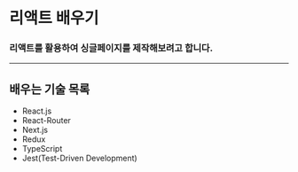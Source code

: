 # 리액트 배우기

### 리액트를 활용하여 싱글페이지를 제작해보려고 합니다. 
-------------

## 배우는 기술 목록

* React.js
* React-Router
* Next.js
* Redux
* TypeScript
* Jest(Test-Driven Development) 




